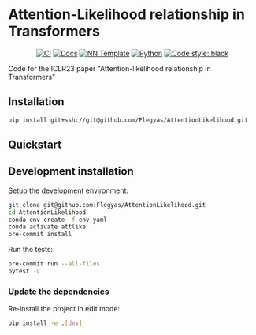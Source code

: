 # Attention-Likelihood relationship in Transformers

<p align="center">
    <a href="https://github.com/Flegyas/AttentionLikelihood/actions/workflows/test_suite.yml"><img alt="CI" src=https://img.shields.io/github/workflow/status/Flegyas/AttentionLikelihood/Test%20Suite/main?label=main%20checks></a>
    <a href="https://Flegyas.github.io/AttentionLikelihood"><img alt="Docs" src=https://img.shields.io/github/deployments/Flegyas/AttentionLikelihood/github-pages?label=docs></a>
    <a href="https://github.com/grok-ai/nn-template"><img alt="NN Template" src="https://shields.io/badge/nn--template-0.2.3-emerald?style=flat&labelColor=gray"></a>
    <a href="https://www.python.org/downloads/"><img alt="Python" src="https://img.shields.io/badge/python-3.10-blue.svg"></a>
    <a href="https://black.readthedocs.io/en/stable/"><img alt="Code style: black" src="https://img.shields.io/badge/code%20style-black-000000.svg"></a>
</p>

Code for the ICLR23 paper "Attention-likelihood relationship in Transformers"


## Installation

```bash
pip install git+ssh://git@github.com/Flegyas/AttentionLikelihood.git
```


## Quickstart

[comment]: <> (> Fill me!)


## Development installation

Setup the development environment:

```bash
git clone git@github.com:Flegyas/AttentionLikelihood.git
cd AttentionLikelihood
conda env create -f env.yaml
conda activate attlike
pre-commit install
```

Run the tests:

```bash
pre-commit run --all-files
pytest -v
```


### Update the dependencies

Re-install the project in edit mode:

```bash
pip install -e .[dev]
```
